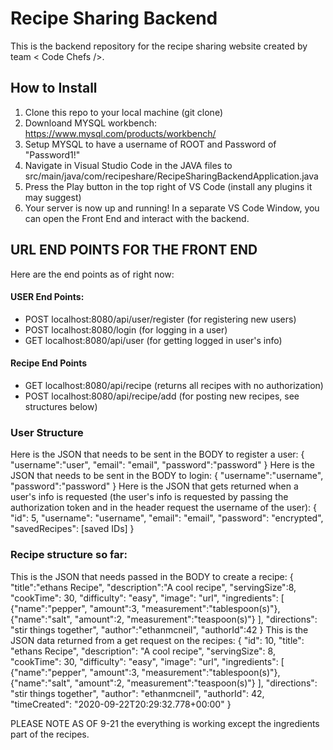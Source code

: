 # Recipe Sharing Backend
This is the backend repository for the recipe sharing website created by team < Code Chefs />.

## How to Install
1. Clone this repo to your local machine (git clone)
2. Downloand MYSQL workbench: https://www.mysql.com/products/workbench/
3. Setup MYSQL to have a username of ROOT and Password of "Password1!"
4. Navigate in Visual Studio Code in the JAVA files to src/main/java/com/recipeshare/RecipeSharingBackendApplication.java
5. Press the Play button in the top right of VS Code (install any plugins it may suggest)
6. Your server is now up and running! In a separate VS Code Window, you can open the Front End and interact with the backend.

## URL END POINTS FOR THE FRONT END
Here are the end points as of right now:

#### USER End Points:
- POST localhost:8080/api/user/register (for registering new users)
- POST localhost:8080/login (for logging in a user)
- GET localhost:8080/api/user (for getting logged in user's info)

#### Recipe End Points
- GET localhost:8080/api/recipe (returns all recipes with no authorization)
- POST localhost:8080/api/recipe/add (for posting new recipes, see structures below)


### User Structure

Here is the JSON that needs to be sent in the BODY to register a user:
{
    "username":"user",
    "email": "email",
    "password":"password"
}
Here is the JSON that needs to be sent in the BODY to login:
{
    "username":"username",
    "password":"password"
}
Here is the JSON that gets returned when a user's info is requested (the user's info is requested by passing the authorization token and in the header request the username of the user):
{
    "id": 5,
    "username": "username",
    "email": "email",
    "password": "encrypted",
    "savedRecipes": [saved IDs]
}

### Recipe structure so far:
This is the JSON that needs passed in the BODY to create a recipe:
{
    "title":"ethans Recipe",
    "description":"A cool recipe",
    "servingSize":8,
    "cookTime": 30,
	"difficulty": "easy",
	"image": "url",
	"ingredients": [
        {"name":"pepper", "amount":3, "measurement":"tablespoon(s)"},
        {"name":"salt", "amount":2, "measurement":"teaspoon(s)"}
        ],
	"directions": "stir things together",
	"author":"ethanmcneil",
	"authorId":42
}
This is the JSON data returned from a get request on the recipes:
{
        "id": 10,
        "title": "ethans Recipe",
        "description": "A cool recipe",
        "servingSize": 8,
        "cookTime": 30,
        "difficulty": "easy",
        "image": "url",
        "ingredients": [
        {"name":"pepper", "amount":3, "measurement":"tablespoon(s)"},
        {"name":"salt", "amount":2, "measurement":"teaspoon(s)"}
        ],
        "directions": "stir things together",
        "author": "ethanmcneil",
        "authorId": 42,
        "timeCreated": "2020-09-22T20:29:32.778+00:00"
}

PLEASE NOTE AS OF 9-21 the everything is working except the ingredients part of the recipes.
